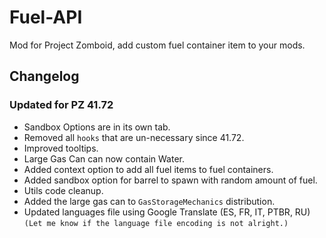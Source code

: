 # Fuel-API
Mod for Project Zomboid, add custom fuel container item to your mods.

## Changelog
### Updated for PZ 41.72
- Sandbox Options are in its own tab.
- Removed all `hooks` that are un-necessary since 41.72.
- Improved tooltips.
- Large Gas Can can now contain Water.
- Added context option to add all fuel items to fuel containers.
- Added sandbox option for barrel to spawn with random amount of fuel.
- Utils code cleanup.
- Added the large gas can to `GasStorageMechanics` distribution.
- Updated languages file using Google Translate (ES, FR, IT, PTBR, RU)  
  `(Let me know if the language file encoding is not alright.)`
